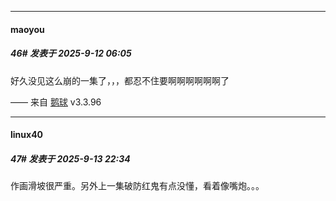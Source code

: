 ﻿
*****

####  maoyou  
##### 46#       发表于 2025-9-12 06:05

好久没见这么崩的一集了，，，都忍不住要啊啊啊啊啊啊了

—— 来自 [鹅球](https://www.pgyer.com/GcUxKd4w) v3.3.96


*****

####  linux40  
##### 47#       发表于 2025-9-13 22:34

作画滑坡很严重。另外上一集破防红鬼有点没懂，看着像嘴炮。。。

